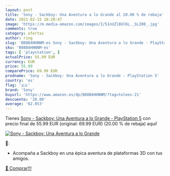 ```yaml
---
layout: post
title: 'Sony - Sackboy: Una Aventura a lo Grande al 20.00 % de rebaja'
date: 2021-02-15 10:20:47
image: 'https://m.media-amazon.com/images/I/51nUZl8UlKL._SL200_.jpg'
comments: true
category: ofertas
author: ring
slug: 'B08B4HHNNM-es Sony - Sackboy: Una Aventura a lo Grande - PlayStation 5'
sku: 'B08B4HHNNM-es'
tags: [ 'playstation', ]
actualPrice: 55.99 EUR
currency: EUR
price: 55.99
comparePrice: 69.99 EUR
prodname: 'Sony - Sackboy: Una Aventura a lo Grande - PlayStation 5'
country: 'es'
flag: '🇪🇸'
brand: 'Sony'
buyurl: 'https://www.amazon.es/dp/B08B4HHNNM/?tag=tolees-21'
descuento: '20.00'
average: '62.053'
---
```


Tienes [Sony - Sackboy: Una Aventura a lo Grande - PlayStation 5](https://www.amazon.es/dp/B08B4HHNNM/?tag=tolees-21) con precio final de  55.99 EUR (original: 69.99 EUR) (20.00 %  de rebaja) aqui!

[![Sony - Sackboy: Una Aventura a lo Grande](https://m.media-amazon.com/images/I/51nUZl8UlKL._SL200_.jpg)](https://www.amazon.es/dp/B08B4HHNNM/?tag=tolees-21)

🔎:

- Acompaña a Sackboy en una épica aventura de plataformas 3D con tus amigos.

[🛒 Comprar!!!](https://www.amazon.es/dp/B08B4HHNNM/?tag=tolees-21)
